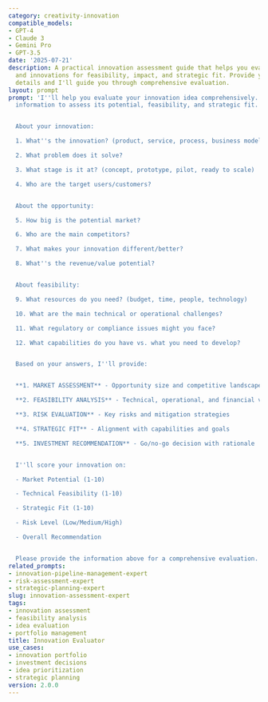 ```yaml
---
category: creativity-innovation
compatible_models:
- GPT-4
- Claude 3
- Gemini Pro
- GPT-3.5
date: '2025-07-21'
description: A practical innovation assessment guide that helps you evaluate ideas
  and innovations for feasibility, impact, and strategic fit. Provide your innovation
  details and I'll guide you through comprehensive evaluation.
layout: prompt
prompt: 'I''ll help you evaluate your innovation idea comprehensively. Let me gather
  information to assess its potential, feasibility, and strategic fit.


  About your innovation:

  1. What''s the innovation? (product, service, process, business model)

  2. What problem does it solve?

  3. What stage is it at? (concept, prototype, pilot, ready to scale)

  4. Who are the target users/customers?


  About the opportunity:

  5. How big is the potential market?

  6. Who are the main competitors?

  7. What makes your innovation different/better?

  8. What''s the revenue/value potential?


  About feasibility:

  9. What resources do you need? (budget, time, people, technology)

  10. What are the main technical or operational challenges?

  11. What regulatory or compliance issues might you face?

  12. What capabilities do you have vs. what you need to develop?


  Based on your answers, I''ll provide:


  **1. MARKET ASSESSMENT** - Opportunity size and competitive landscape

  **2. FEASIBILITY ANALYSIS** - Technical, operational, and financial viability

  **3. RISK EVALUATION** - Key risks and mitigation strategies

  **4. STRATEGIC FIT** - Alignment with capabilities and goals

  **5. INVESTMENT RECOMMENDATION** - Go/no-go decision with rationale


  I''ll score your innovation on:

  - Market Potential (1-10)

  - Technical Feasibility (1-10)

  - Strategic Fit (1-10)

  - Risk Level (Low/Medium/High)

  - Overall Recommendation


  Please provide the information above for a comprehensive evaluation.'
related_prompts:
- innovation-pipeline-management-expert
- risk-assessment-expert
- strategic-planning-expert
slug: innovation-assessment-expert
tags:
- innovation assessment
- feasibility analysis
- idea evaluation
- portfolio management
title: Innovation Evaluator
use_cases:
- innovation portfolio
- investment decisions
- idea prioritization
- strategic planning
version: 2.0.0
---
```

